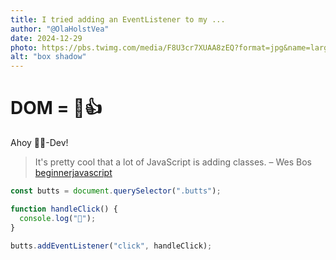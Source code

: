 ```yaml
---
title: I tried adding an EventListener to my ...
author: "@OlaHolstVea"
date: 2024-12-29
photo: https://pbs.twimg.com/media/F8U3cr7XUAA8zEQ?format=jpg&name=large
alt: "box shadow"
---
```


# DOM = 🥳👍

Ahoy 🏴‍☠️-Dev!

> It's pretty cool that a lot of JavaScript is adding classes.
> – Wes Bos [beginnerjavascript](https://beginnerjavascript.com)

```js
const butts = document.querySelector(".butts");

function handleClick() {
  console.log("🐛");
}

butts.addEventListener("click", handleClick);
```

